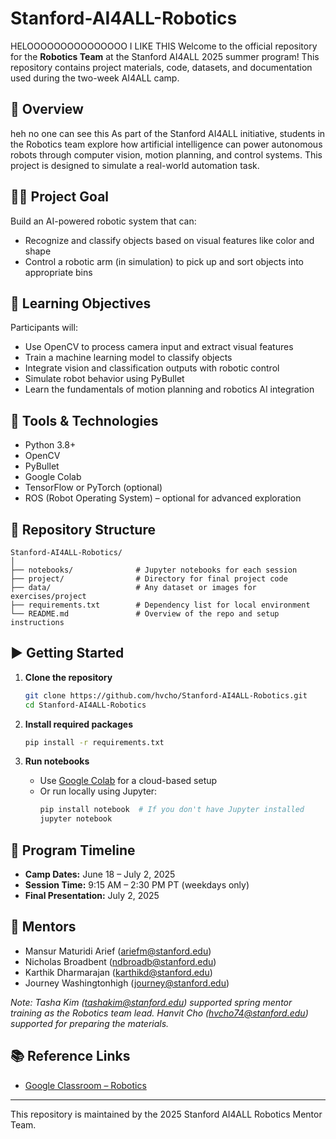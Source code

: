 # Stanford-AI4ALL-Robotics
HELOOOOOOOOOOOOOOO I LIKE THIS
Welcome to the official repository for the **Robotics Team** at the Stanford AI4ALL 2025 summer program! This repository contains project materials, code, datasets, and documentation used during the two-week AI4ALL camp.

## 📌 Overview
heh no one can see this
As part of the Stanford AI4ALL initiative, students in the Robotics team explore how artificial intelligence can power autonomous robots through computer vision, motion planning, and control systems. This project is designed to simulate a real-world automation task.

## 👩‍💻 Project Goal

Build an AI-powered robotic system that can:
- Recognize and classify objects based on visual features like color and shape
- Control a robotic arm (in simulation) to pick up and sort objects into appropriate bins

## 🧠 Learning Objectives

Participants will:
- Use OpenCV to process camera input and extract visual features
- Train a machine learning model to classify objects
- Integrate vision and classification outputs with robotic control
- Simulate robot behavior using PyBullet
- Learn the fundamentals of motion planning and robotics AI integration

## 🔧 Tools & Technologies

- Python 3.8+
- OpenCV
- PyBullet
- Google Colab
- TensorFlow or PyTorch (optional)
- ROS (Robot Operating System) – optional for advanced exploration

## 📁 Repository Structure

```
Stanford-AI4ALL-Robotics/
│
├── notebooks/              # Jupyter notebooks for each session
├── project/                # Directory for final project code
├── data/                   # Any dataset or images for exercises/project
├── requirements.txt        # Dependency list for local environment
└── README.md               # Overview of the repo and setup instructions
```

## ▶️ Getting Started

1. **Clone the repository**
   ```bash
   git clone https://github.com/hvcho/Stanford-AI4ALL-Robotics.git
   cd Stanford-AI4ALL-Robotics
   ```

2. **Install required packages**
   ```bash
   pip install -r requirements.txt
   ```

3. **Run notebooks**
   - Use [Google Colab](https://colab.research.google.com/) for a cloud-based setup
   - Or run locally using Jupyter:
     ```bash
     pip install notebook  # If you don't have Jupyter installed
     jupyter notebook
     ```

## 📅 Program Timeline

- **Camp Dates:** June 18 – July 2, 2025
- **Session Time:** 9:15 AM – 2:30 PM PT (weekdays only)
- **Final Presentation:** July 2, 2025

## 👥 Mentors

- Mansur Maturidi Arief (ariefm@stanford.edu)
- Nicholas Broadbent (ndbroadb@stanford.edu)
- Karthik Dharmarajan (karthikd@stanford.edu)
- Journey Washingtonhigh (journey@stanford.edu)

*Note: Tasha Kim (tashakim@stanford.edu) supported spring mentor training as the Robotics team lead.*
*Hanvit Cho (hvcho74@stanford.edu) supported for preparing the materials.*

## 📚 Reference Links

- [Google Classroom – Robotics](https://classroom.google.com/c/Nzc3OTIwMDY5NjQx?cjc=ubmvsy6v)

---

This repository is maintained by the 2025 Stanford AI4ALL Robotics Mentor Team.
